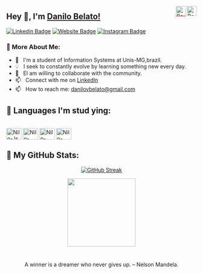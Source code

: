 <a href="https://github.com/danilobelato/danilobelato/blob/main/README-PT.md"><img src="https://vetores.org/d/bandeira-do-brasil.svg" alt="Bandeira do Brasil" width="26" height="26" align="right"></a>
<a href="https://github.com/danilobelato/danilobelato"><img src="https://vetores.org/d/bandeira-estados-unidos.svg" alt="Bandeira dos Estados Unidos" width="26" height="26" style="border-bottom: 1px solid red;line" align="right"></a>
## Hey 👋, I'm [Danilo Belato!](https://github.com/danilobelato)

[![Linkedin Badge](https://img.shields.io/badge/-LinkedIn-0e76a8?style=flat-square&logo=Linkedin&logoColor=white)](https://www.linkedin.com/in/danilo-belato-ba4507266)
[![Website Badge](https://img.shields.io/badge/Website-3b5998?style=flat-square&logo=google-chrome&logoColor=white)](?)
[![Instagram Badge](https://img.shields.io/badge/-Instagram-e4405f?style=flat-square&logo=Instagram&logoColor=white)](https://www.instagram.com/danilobelato)


### 📝 More About Me:

- 🎒 &nbsp; I'm a student of Information Systems at Unis-MG,brazil.
- 💡 &nbsp; I seek to constantly evolve by learning something new every day.
- 💬 &nbsp; EI am willing to collaborate with the community.
- 📫 &nbsp; Connect with me on  [LinkedIn](https://www.linkedin.com/in/danilo-belato-ba4507266)
- 📫 &nbsp; How to reach me: [danilovbelato@gmail.com](mailto:danilovbelato@gmail.com)

## 🔨 Languages I'm stud ying:

<div style="display: inline_block"><br>
  <img align="center" alt="Nilo-Js" height="30" width="40" src="https://raw.githubusercontent.com/rahul-jha98/github_readme_icons/main/language_and_tools/square/java/java.svg">
  <img align="center" alt="Nilo-HTML" height="30" width="40" src="https://raw.githubusercontent.com/rahul-jha98/README_icons/4d06112f039d3d302017842f696129642a58f6a5/language_and_tools/square/spring/spring.svg">
  <img align="center" alt="Nilo-CSS" height="30" width="40" src="https://raw.githubusercontent.com/rahul-jha98/README_icons/4d06112f039d3d302017842f696129642a58f6a5/language_and_tools/square/aws/aws.svg">
  <img align="center" alt="Nilo-Python" height="30" width="40" src="https://raw.githubusercontent.com/rahul-jha98/README_icons/4d06112f039d3d302017842f696129642a58f6a5/language_and_tools/square/docker/docker.svg" alt="Docker" height ="42px">

##

## 🏅 My GitHub Stats:
<div align="center">

[![GitHub Streak](https://streak-stats.demolab.com?user=danilobelato&theme=dark)](https://git.io/streak-stats)
</div>

<div align="center">
<img height="180em" src="https://github-readme-stats.vercel.app/api?username=danilobelato&show_icons=true&&count_private=true&include_all_commits=true&theme=dark" />

#
<div align="center">
A winner is a dreamer who never gives up. – Nelson Mandela.
</div>



